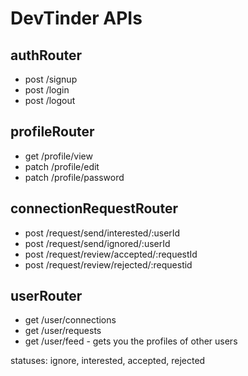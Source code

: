 # DevTinder APIs

## authRouter
- post /signup
- post /login
- post /logout

## profileRouter
- get /profile/view
- patch /profile/edit
- patch /profile/password

## connectionRequestRouter
- post /request/send/interested/:userId
- post /request/send/ignored/:userId
- post /request/review/accepted/:requestId
- post /request/review/rejected/:requestid

## userRouter
- get /user/connections
- get /user/requests
- get /user/feed - gets you the profiles of other users


statuses: ignore, interested, accepted, rejected